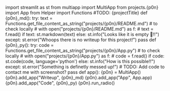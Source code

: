 import streamlit as st
from multiapp import MultiApp
from projects.{p0n} import App
from Helper import Functions
#TODO: {projectTitle}
def {p0n}_md():
    try:
        text = Functions.get_file_content_as_string("projects/{p0n}/README.md")
        # to check locally
        # with open("projects/{p0n}/README.md") as f:
        #     text = f.read() 
        if text:
            st.markdown(text)
        else: 
            st.info("Looks like it is empty 👀!!")
    except:
        st.error("Whoops there is no writeup for this project!")
    pass
def {p0n}_py():
    try:
        code = Functions.get_file_content_as_string("projects/{p0n}/App.py")
        # to check locally
        # with open("projects/{p0n}/App.py") as f:
        #     code = f.read()
        if code:
            st.code(code, language='python')
        else: 
            st.info("How is this possible!!")
    except:
        st.error("Something is definetly messed up!")
        # TODO: Add code to contact me with screenshot?
    pass
def app():
    {p0n} = MultiApp()
    {p0n}.add_app("Writeup", {p0n}_md)
    {p0n}.add_app("App", App.app)
    {p0n}.add_app("Code", {p0n}_py)
    {p0n}.run_radio()   
